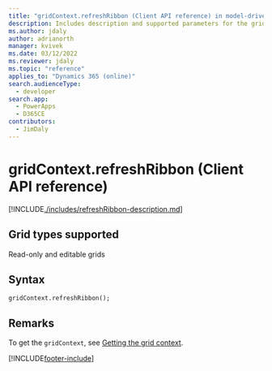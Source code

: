 ```yaml
---
title: "gridContext.refreshRibbon (Client API reference) in model-driven apps| MicrosoftDocs"
description: Includes description and supported parameters for the gridContext.refreshRibbon method.
ms.author: jdaly
author: adrianorth
manager: kvivek
ms.date: 03/12/2022
ms.reviewer: jdaly
ms.topic: "reference"
applies_to: "Dynamics 365 (online)"
search.audienceType: 
  - developer
search.app: 
  - PowerApps
  - D365CE
contributors:
  - JimDaly
---
```

# gridContext.refreshRibbon (Client API reference)



[!INCLUDE[./includes/refreshRibbon-description.md](./includes/refreshRibbon-description.md)]

## Grid types supported

Read-only and editable grids

## Syntax

`gridContext.refreshRibbon();`

## Remarks

To get the `gridContext`, see [Getting the grid context](../../grids.md#bkmk_gridcontext). 




[!INCLUDE[footer-include](../../../../../../includes/footer-banner.md)]